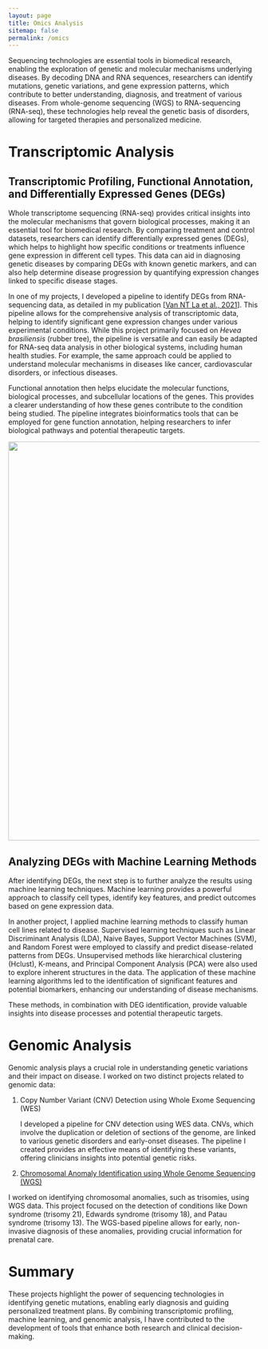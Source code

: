 ```yaml
---
layout: page
title: Omics Analysis
sitemap: false
permalink: /omics
---
```


Sequencing technologies are essential tools in biomedical research, enabling the exploration of genetic and molecular mechanisms underlying diseases. By decoding DNA and RNA sequences, researchers can identify mutations, genetic variations, and gene expression patterns, which contribute to better understanding, diagnosis, and treatment of various diseases. From whole-genome sequencing (WGS) to RNA-sequencing (RNA-seq), these technologies help reveal the genetic basis of disorders, allowing for targeted therapies and personalized medicine.

# Transcriptomic Analysis

## Transcriptomic Profiling, Functional Annotation, and Differentially Expressed Genes (DEGs)

Whole transcriptome sequencing (RNA-seq) provides critical insights into the molecular mechanisms that govern biological processes, making it an essential tool for biomedical research. By comparing treatment and control datasets, researchers can identify differentially expressed genes (DEGs), which helps to highlight how specific conditions or treatments influence gene expression in different cell types. This data can aid in diagnosing genetic diseases by comparing DEGs with known genetic markers, and can also help determine disease progression by quantifying expression changes linked to specific disease stages.

In one of my projects, I developed a pipeline to identify DEGs from RNA-sequencing data, as detailed in my publication [[Van NT La et al., 2021](https://iopscience.iop.org/article/10.1088/1755-1315/749/1/012033/pdf)]. This pipeline allows for the comprehensive analysis of transcriptomic data, helping to identify significant gene expression changes under various experimental conditions. While this project primarily focused on _Hevea brasiliensis_ (rubber tree), the pipeline is versatile and can easily be adapted for RNA-seq data analysis in other biological systems, including human health studies. For example, the same approach could be applied to understand molecular mechanisms in diseases like cancer, cardiovascular disorders, or infectious diseases.

Functional annotation then helps elucidate the molecular functions, biological processes, and subcellular locations of the genes. This provides a clearer understanding of how these genes contribute to the condition being studied. The pipeline integrates bioinformatics tools that can be employed for gene function annotation, helping researchers to infer biological pathways and potential therapeutic targets.

<div align="center"> <img src='https://vanngocthuyla.github.io/images/omics/Pipeline.png' width="800"> </div>

## Analyzing DEGs with Machine Learning Methods

After identifying DEGs, the next step is to further analyze the results using machine learning techniques. Machine learning provides a powerful approach to classify cell types, identify key features, and predict outcomes based on gene expression data.

In another project, I applied machine learning methods to classify human cell lines related to disease. Supervised learning techniques such as Linear Discriminant Analysis (LDA), Naive Bayes, Support Vector Machines (SVM), and Random Forest were employed to classify and predict disease-related patterns from DEGs. Unsupervised methods like hierarchical clustering (Hclust), K-means, and Principal Component Analysis (PCA) were also used to explore inherent structures in the data. The application of these machine learning algorithms led to the identification of significant features and potential biomarkers, enhancing our understanding of disease mechanisms.

These methods, in combination with DEG identification, provide valuable insights into disease processes and potential therapeutic targets. 

# Genomic Analysis

Genomic analysis plays a crucial role in understanding genetic variations and their impact on disease. I worked on two distinct projects related to genomic data:

1. Copy Number Variant (CNV) Detection using Whole Exome Sequencing (WES)

   I developed a pipeline for CNV detection using WES data. CNVs, which involve the duplication or deletion of sections of the genome, are linked to various genetic disorders and early-onset diseases. The pipeline I created provides an effective means of identifying these variants, offering clinicians insights into potential genetic risks.

2. [Chromosomal Anomaly Identification using Whole Genome Sequencing (WGS)](https://vanngocthuyla.github.io/posts/omics/NIPT)

I worked on identifying chromosomal anomalies, such as trisomies, using WGS data. This project focused on the detection of conditions like Down syndrome (trisomy 21), Edwards syndrome (trisomy 18), and Patau syndrome (trisomy 13). The WGS-based pipeline allows for early, non-invasive diagnosis of these anomalies, providing crucial information for prenatal care.

# Summary

These projects highlight the power of sequencing technologies in identifying genetic mutations, enabling early diagnosis and guiding personalized treatment plans. By combining transcriptomic profiling, machine learning, and genomic analysis, I have contributed to the development of tools that enhance both research and clinical decision-making.
